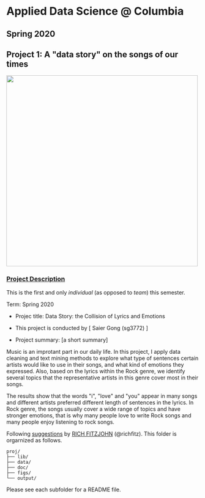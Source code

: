 # Applied Data Science @ Columbia
## Spring 2020
## Project 1: A "data story" on the songs of our times

<img src="figs/title1.jpeg" width="500">

### [Project Description](doc/)
This is the first and only *individual* (as opposed to *team*) this semester. 

Term: Spring 2020

+ Projec title: Data Story: the Collision of Lyrics and Emotions
+ This project is conducted by [ Saier Gong (sg3772) ]

+ Project summary: [a short summary] 

Music is an improtant part in our daily life. In this project, I apply data cleaning and text mining methods to explore what type of sentences certain artists would like to use in their songs, and what kind of emotions they expressed. Also, based on the lyrics within the Rock genre, we identify several topics that the representative artists in this genre cover most in their songs.

The results show that the words "i", "love" and "you" appear in many songs and different artists preferred different length of sentences in the lyrics. In Rock genre, the songs usually cover a wide range of topics and have stronger emotions, that is why many people love to write Rock songs and many people enjoy listening to rock songs.





Following [suggestions](http://nicercode.github.io/blog/2013-04-05-projects/) by [RICH FITZJOHN](http://nicercode.github.io/about/#Team) (@richfitz). This folder is orgarnized as follows.

```
proj/
├── lib/
├── data/
├── doc/
├── figs/
└── output/
```

Please see each subfolder for a README file.

